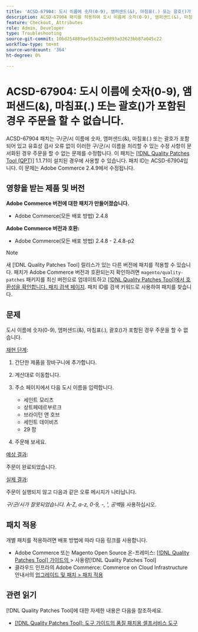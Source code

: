 ```yaml
---
title: 'ACSD-67904: 도시 이름에 숫자(0-9), 앰퍼샌드(&), 마침표(.) 또는 괄호()가 포함된 경우 주문을 할 수 없습니다.'
description: ACSD-67904 패치를 적용하여 도시 이름에 숫자(0-9), 앰퍼샌드(&), 마침표(.) 또는 괄호()가 포함된 경우 체크아웃이 실패하는 Adobe Commerce 문제를 수정합니다.
feature: Checkout, Attributes
role: Admin, Developer
type: Troubleshooting
source-git-commit: 10bd254889ae553a22e0893a32623bb87a045c22
workflow-type: tm+mt
source-wordcount: '364'
ht-degree: 0%

---
```



# ACSD-67904: 도시 이름에 숫자(0-9), 앰퍼샌드(&amp;), 마침표(.) 또는 괄호()가 포함된 경우 주문을 할 수 없습니다.

ACSD-67904 패치는 구/군/시 이름에 숫자, 앰퍼샌드(&amp;), 마침표(.) 또는 괄호가 포함되어 있고 유효성 검사 오류 없이 이러한 구/군/시 이름을 처리할 수 있는 수정 사항이 문서화된 경우 주문을 할 수 없는 문제를 수정합니다. 이 패치는 [[!DNL Quality Patches Tool (QPT)]](/help/tools/quality-patches-tool/quality-patches-tool-to-self-serve-quality-patches.md) 1.1.71이 설치된 경우에 사용할 수 있습니다. 패치 ID는 ACSD-67904입니다. 이 문제는 Adobe Commerce 2.4.9에서 수정됩니다.

## 영향을 받는 제품 및 버전

**Adobe Commerce 버전에 대한 패치가 만들어졌습니다.**

* Adobe Commerce(모든 배포 방법) 2.4.8

**Adobe Commerce 버전과 호환:**

* Adobe Commerce(모든 배포 방법) 2.4.8 - 2.4.8-p2

>[!NOTE]
>
>새 [!DNL Quality Patches Tool] 릴리스가 있는 다른 버전에 패치를 적용할 수 있습니다. 패치가 Adobe Commerce 버전과 호환되는지 확인하려면 `magento/quality-patches` 패키지를 최신 버전으로 업데이트하고 [[!DNL Quality Patches Tool]에서 호환성을 확인합니다. 패치 검색 페이지](https://experienceleague.adobe.com/tools/commerce-quality-patches/index.html). 패치 ID를 검색 키워드로 사용하여 패치를 찾습니다.

## 문제

도시 이름에 숫자(0-9), 앰퍼샌드(&amp;), 마침표(.), 괄호()가 포함된 경우 주문을 할 수 없습니다.

<u>재현 단계</u>:

1. 간단한 제품을 장바구니에 추가합니다.
1. 계산대로 이동합니다.
1. 주소 페이지에서 다음 도시 이름을 입력합니다.

   * 세인트 모리츠
   * 상트페테르부르크
   * 브라이턴 앤 호브
   * 세인트 데이비즈
   * 29 팜

1. 주문해 보세요.


<u>예상 결과</u>:

주문이 완료되었습니다.

<u>실제 결과</u>:

주문이 실행되지 않고 다음과 같은 오류 메시지가 나타납니다.

*구/군/시가 잘못되었습니다. A-Z, a-z, 0-9, -, &#39;, 공백*&#x200B;을 사용하십시오.


## 패치 적용

개별 패치를 적용하려면 배포 방법에 따라 다음 링크를 사용합니다.

* Adobe Commerce 또는 Magento Open Source 온-프레미스: [[!DNL Quality Patches Tool]  가이드의 &#x200B;](/help/tools/quality-patches-tool/usage.md)> 사용량[!DNL Quality Patches Tool]
* 클라우드 인프라의 Adobe Commerce: Commerce on Cloud Infrastructure 안내서의 [업그레이드 및 패치 > 패치 적용](https://experienceleague.adobe.com/docs/commerce-cloud-service/user-guide/develop/upgrade/apply-patches.html)

## 관련 읽기

[!DNL Quality Patches Tool]에 대한 자세한 내용은 다음을 참조하세요.

* [[!DNL Quality Patches Tool]: 도구 가이드의 품질 패치용 셀프서비스 도구](/help/tools/quality-patches-tool/quality-patches-tool-to-self-serve-quality-patches.md)
